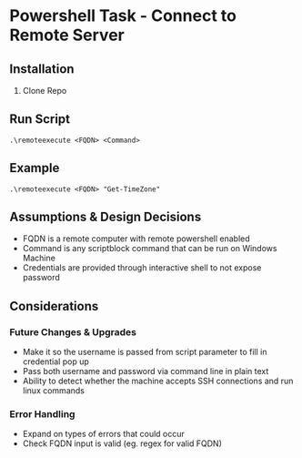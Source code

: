 # Powershell Task - Connect to Remote Server
## Installation
1. Clone Repo
## Run Script
```
.\remoteexecute <FQDN> <Command>
```
## Example
```
.\remoteexecute <FQDN> "Get-TimeZone"
```
## Assumptions & Design Decisions
* FQDN is a remote computer with remote powershell enabled
* Command is any scriptblock command that can be run on Windows Machine
* Credentials are provided through interactive shell to not expose password
## Considerations
### Future Changes & Upgrades
* Make it so the username is passed from script parameter to fill in credential pop up
* Pass both username and password via command line in plain text
* Ability to detect whether the machine accepts SSH connections and run linux commands
### Error Handling
* Expand on types of errors that could occur
* Check FQDN input is valid (eg. regex for valid FQDN)
